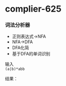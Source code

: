 # complier-625

### 词法分析器
+ 正则表达式->NFA
+ NFA->DFA  
+ DFA化简
+ 基于DFA的单词识别  

输入  
`(a|b)*abb`  
 
结果：


